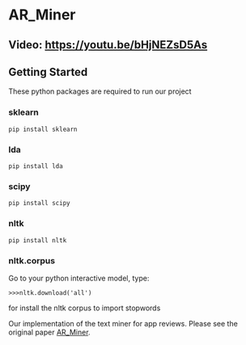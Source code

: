 # AR_Miner

## Video: https://youtu.be/bHjNEZsD5As

## Getting Started

These python packages are required to run our project

### sklearn

```
pip install sklearn
```

### lda
```
pip install lda
```

### scipy
```
pip install scipy
```

### nltk
```
pip install nltk
```

### nltk.corpus

Go to your python interactive model, type:
```
>>>nltk.download('all')
```

for install the nltk corpus to import stopwords

Our implementation of the text miner for app reviews. Please see the original paper [AR_Miner](http://dl.acm.org/citation.cfm?id=2568263). 
